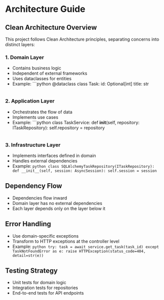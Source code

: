 # Architecture Guide

## Clean Architecture Overview

This project follows Clean Architecture principles, separating concerns into distinct layers:

### 1. Domain Layer
- Contains business logic
- Independent of external frameworks
- Uses dataclasses for entities
- Example:  ```python
  @dataclass
  class Task:
      id: Optional[int]
      title: str
    ```

### 2. Application Layer
- Orchestrates the flow of data
- Implements use cases
- Example:  ```python
  class TaskService:
      def __init__(self, repository: ITaskRepository):
          self.repository = repository
    ```

### 3. Infrastructure Layer
- Implements interfaces defined in domain
- Handles external dependencies
- Example:  ```python
  class SQLAlchemyTaskRepository(ITaskRepository):
      def __init__(self, session: AsyncSession):
          self.session = session  ```

## Dependency Flow
- Dependencies flow inward
- Domain layer has no external dependencies
- Each layer depends only on the layer below it

## Error Handling
- Use domain-specific exceptions
- Transform to HTTP exceptions at the controller level
- Example:  ```python
  try:
      task = await service.get_task(task_id)
  except TaskNotFoundError as e:
      raise HTTPException(status_code=404, detail=str(e))  ```

## Testing Strategy
- Unit tests for domain logic
- Integration tests for repositories
- End-to-end tests for API endpoints

